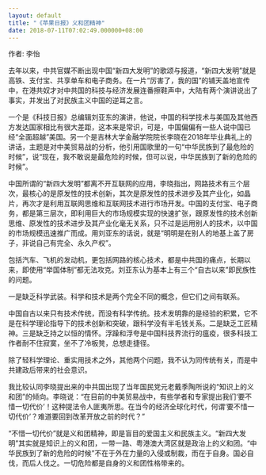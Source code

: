 ```yaml
---
layout: default
title: "《苹果日报》义和团精神"
date: 2018-07-11T07:02:49.000000+08:00
---
```


作者: 李怡

去年以来，中共官媒不断出现中国“新四大发明”的歌颂与报道，“新四大发明”就是高铁、支付宝、共享单车和电子商务。在一片“厉害了，我的国”的铺天盖地宣传中，在港共奴才对中共国的科技与经济发展连番擦鞋声中，大陆有两个演讲说出了事实，并发出了对民族主义中国的逆耳之言。

一个是《科技日报》总编辑刘亚东的演讲，他说，中国的科学技术与美国及其他西方发达国家相比有很大差距，这本来是常识，可是，中国偏偏有一些人说中国已经“全面超越”美国。另一个是吉林大学金融学院院长李晓在2018年毕业典礼上的讲话，主题是对中美贸易战的分析，他引用国歌里的一句“中华民族到了最危险的时候”，说“现在，我不敢说是最危险的时候，但可以说，中华民族到了新的危险的时候”。

中国所谓的“新四大发明”都离不开互联网的应用，李晓指出，网路技术有三个层次，最核心的是原发性的技术创新，其次是原发性的技术进步及其产业化，如晶片，再次才是利用互联网思维和互联网技术进行市场开发。中国的支付宝、电子商务，都是第三层次，即利用巨大的市场规模实现的快速扩张，跟原发性的技术创新思维、原发性的技术进步及其产业化毫无关系，只不过是运用别人的技术，以中国的市场规模迅速推广而成。用刘亚东的话说，就是“明明是在别人的地基上盖了房子，非说自己有完全、永久产权”。

包括汽车、飞机的发动机，更包括网路的核心技术，都是中共国的痛点，长期以来，即使用“举国体制”都无法攻克。刘亚东认为基本上有三个“自古以来”即民族性的问题。

一是缺乏科学武装。科学和技术是两个完全不同的概念，但它们之间有联系。

中国自古以来只有技术传统，而没有科学传统。技术发明靠的是经验的积累，它不是在科学理论指导下的技术创新和突破，跟科学没有半毛钱关系。二是缺乏工匠精神。三是缺乏持之以恒的情怀。浮躁和浮夸是中国科技界流行的瘟疫，很多科技工作者耐不住寂寞，坐不了冷板凳，总想走捷径。

除了轻科学理论、重实用技术之外，其他两个问题，我不认为同传统有关，而是中共建政后带来的社会意识。

我比较认同李晓提出来的中共国出现了当年国民党元老戴季陶所说的“知识上的义和团”的倾向。李晓说：“在目前的中美贸易战中，有些学者和专家提出我们‘要不惜一切代价’！这种提法令人匪夷所思。在当今的经济全球化时代，何谓‘要不惜一切代价’？难道要回到改革开放之前的时代？”

“不惜一切代价”就是义和团精神，即是盲目的爱国主义和民族主义。“新四大发明”其实就是知识上的义和团，一带一路、粤港澳大湾区就是政治上的义和团。“中华民族到了新的危险的时候”不在于外在力量的入侵或制裁，而在于自身。国必自伐，而后人伐之。一切危险都是自身的义和团性格带来的。

